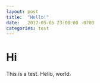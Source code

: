 ```yaml
---
layout: post
title:  "Hello!"
date:   2017-05-05 23:00:00 -0700
categories: test
---
```


# Hi

This is a test. Hello, world.
